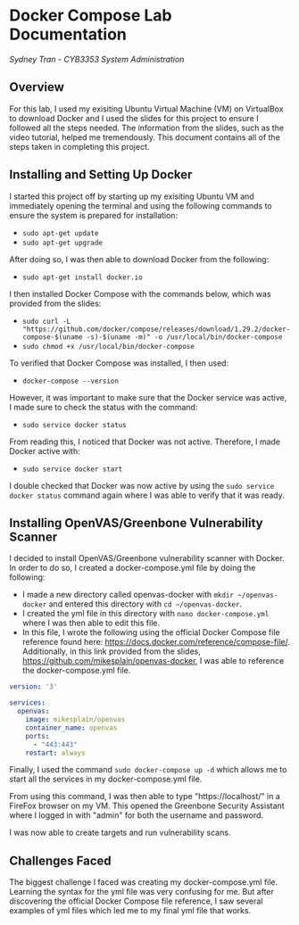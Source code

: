 # Docker Compose Lab Documentation
*Sydney Tran - CYB3353 System Administration*

## Overview
For this lab, I used my exisiting Ubuntu Virtual Machine (VM) on VirtualBox to download Docker and I used the slides for this project to ensure I followed all the steps needed. The information from the slides, such as the video tutorial, helped me tremendously. This document contains all of the steps taken in completing this project. 

## Installing and Setting Up Docker

I started this project off by starting up my exisiting Ubuntu VM and immediately opening the terminal and using the following commands to ensure the system is prepared for installation:
- `sudo apt-get update`
- `sudo apt-get upgrade`

After doing so, I was then able to download Docker from the following: 
- `sudo apt-get install docker.io`

I then installed Docker Compose with the commands below, which was provided from the slides:
- `sudo curl -L "https://github.com/docker/compose/releases/download/1.29.2/docker-compose-$(uname -s)-$(uname -m)" -o /usr/local/bin/docker-compose`
- `sudo chmod +x /usr/local/bin/docker-compose` 

To verified that Docker Compose was installed, I then used:
- `docker-compose --version`

However, it was important to make sure that the Docker service was active, I made sure to check the status with the command:
- `sudo service docker status`

From reading this, I noticed that Docker was not active. Therefore, I made Docker active with: 
- `sudo service docker start`

I double checked that Docker was now active by using the `sudo service docker status` command again where I was able to verify that it was ready.  

## Installing OpenVAS/Greenbone Vulnerability Scanner 

I decided to install OpenVAS/Greenbone vulnerability scanner with Docker. In order to do so, I created a docker-compose.yml file by doing the following:
- I made a new directory called openvas-docker with `mkdir ~/openvas-docker` and entered this directory with `cd ~/openvas-docker`.
- I created the yml file in this directory with `nano docker-compose.yml` where I was then able to edit this file. 
- In this file, I wrote the following using the official Docker Compose file reference found here: https://docs.docker.com/reference/compose-file/. Additionally, in this link provided from the slides, https://github.com/mikesplain/openvas-docker, I was able to reference the docker-compose.yml file.

```yaml
version: '3'

services:
  openvas:
    image: mikesplain/openvas
    container_name: openvas
    ports:
      - "443:443" 
    restart: always
```
Finally, I used the command `sudo docker-compose up -d` which allows me to start all the services in my docker-compose.yml file. 

From using this command, I was then able to type "https://localhost/" in a FireFox browser on my VM. This opened the Greenbone Security Assistant where I logged in with "admin" for both the username and password. 

I was now able to create targets and run vulnerability scans. 

## Challenges Faced
The biggest challenge I faced was creating my docker-compose.yml file. Learning the syntax for the yml file was very confusing for me. But after discovering the official Docker Compose file reference, I saw several examples of yml files which led me to my final yml file that works. 
